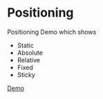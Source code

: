 # Positioning

Positioning Demo which shows 
  - Static
  - Absolute
  - Relative
  - Fixed
  - Sticky

[Demo](https://18wdwu02.github.io/Positioning/)
